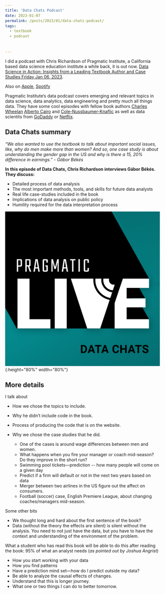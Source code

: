 ```yaml
---
title: 'Data Chats Podcast'
date: 2023-01-07
permalink: /posts/2023/01/data-chats-podcast/
tags:
  - textbook
  - podcast
  

---
```


I did a podcast with Chris Richardson of Pragmatic Institute, a California based data science education institute a while back, it is out now. 
[Data Science in Action: Insights from a Leading Textbook Author and Case Studies
Friday Jan 06, 2023](https://ds30.podbean.com/). 

Also on [Apple](https://podcasts.apple.com/us/podcast/data-science-in-action-insights-from-a-leading/id1507005455?i=1000592893701), [Spotify](https://open.spotify.com/episode/0p8nrfxxhdKxp5Zm7tqcVx)

Pragmatic Institute‘s data podcast covers emerging and relevant topics in data science, data analytics, data engineering and pretty much all things data. They have some cool episodes with fellow book authors [Charles Wheelan](https://podcasts.apple.com/us/podcast/charles-wheelan-author-of-naked-statistics-why-data/id1507005455?i=1000571592075) [Alberto Cairo](https://podcasts.apple.com/us/podcast/data-visualization-and-how-to-stop-your-charts-from-lying/id1507005455?i=1000576620853) and [Cole-Nussbaumer-Knaflic](https://podcasts.apple.com/us/podcast/strategies-to-tell-better-stories-with-data/id1507005455?i=1000579708479) as well as data scientits from [GoDaddy](https://podcasts.apple.com/us/podcast/godaddys-senior-data-scientist-on-evaluating-customer/id1507005455?i=1000585882813) or [Netflix](https://podcasts.apple.com/us/podcast/beyond-recommendations-content-data-science-netflix/id1507005455?i=1000529859413).


## Data Chats summary


*“We also wanted to use the textbook to talk about important social issues, like, why do men make more than women? And so, one case study is about understanding the gender gap in the US and why is there a 15, 20% difference in earnings.” - Gábor Békés*
 
**In this episode of Data Chats, Chris Richardson interviews Gábor Békés. They discuss:**

* Detailed process of data analysis
* The most important methods, tools, and skills for future data analysts
* Real life case-studies included in the book
* Implications of data analysis on public policy
* Humility required for the data interpretation process

![Use to hold your laptop](/images/pragmatic.png){:height="80%" width="80%"}


## More details 

I talk about
* How we chose the topics to include.
* Why he didn’t include code in the book.
* Process of producing the code that is on the website.

* Why we chose the case studies that he did. 
  * One of the cases is around wage differences between men and women.   
  * What happens when you fire your manager or coach mid-season?  Do they improve in the short run?
  * Swimming pool tickets—prediction -- how many people will come on a given day         
  * Predict if a firm will default or not in the next two years based on data
  * Merger between two airlines in the US figure out the affect on consumers. 
  * Football (soccer) case, English Premiere League, about changing coaches/managers mid-season.

Some other bits
* We thought long and hard about the first sentence of the book? 
* Data (without the theory the effects are silent) is silent without the analysis. You need to not just have the data, but you have to have the context and understanding of the environment of the problem.

What a student who has read this book will be able to do this after reading the book: 95% of what an analyst needs (*as pointed out by Joshua Angrist*)
* How you start working with your data
* How you find patterns
* Have a prediction mind set—how do I predict outside my data?
* Be able to analyze the causal effects of changes.  
* Understand that this is longer journey.
* What one or two things I can do to better tomorrow. 